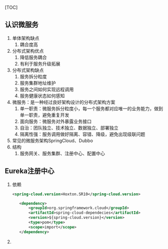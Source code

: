 [TOC]

## 认识微服务

1. 单体架构缺点
    1. 耦合度高
2. 分布式架构优点
    1. 降低服务耦合
    2. 有利于服务升级拓展
3. 分布式架构缺点
    1. 服务拆分粒度
    2. 服务集群地址维护
    3. 服务之间如何实现远程调用
    4. 服务健康状态如何感知
4. 微服务：是一种经过良好架构设计的分布式架构方案
    1. 单一职责：微服务拆分粒度小，每一个服务都对应唯一的业务能力，做到单一职责，避免重复开发
    2. 面向服务：微服务对外暴露业务接口
    3. 自治：团队独立、技术独立、数据独立、部署独立
    4. 隔离性强：服务调用做好隔离、容错、降级，避免出现级联问题
5. 常见的微服务架构SpringCloud、Dubbo
6. 结构
    1. 服务网关、服务集群、注册中心、配置中心

## Eureka注册中心

1. 依赖
   ```xml
   <spring-cloud.version>Hoxton.SR10</spring-cloud.version>
   
      <dependency>
          <groupId>org.springframework.cloud</groupId>
          <artifactId>spring-cloud-dependecies</artifactId>
          <version>${spring-cloud.version}</version>
          <type>pom</type>
          <scope>import</scope>
      </dependency>
   ```
2. 



